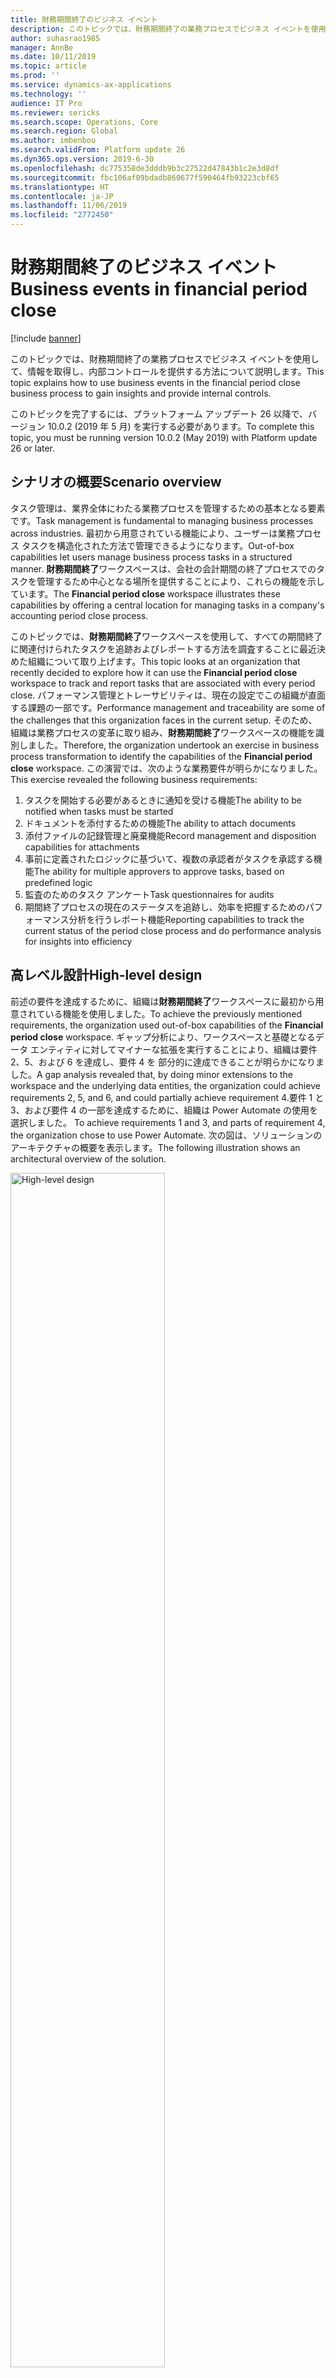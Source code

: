 ```yaml
---
title: 財務期間終了のビジネス イベント
description: このトピックでは、財務期間終了の業務プロセスでビジネス イベントを使用して、情報を取得し、内部コントロールを提供する方法について説明します。
author: suhasrao1985
manager: AnnBe
ms.date: 10/11/2019
ms.topic: article
ms.prod: ''
ms.service: dynamics-ax-applications
ms.technology: ''
audience: IT Pro
ms.reviewer: sericks
ms.search.scope: Operations, Core
ms.search.region: Global
ms.author: imbenbou
ms.search.validFrom: Platform update 26
ms.dyn365.ops.version: 2019-6-30
ms.openlocfilehash: dc775358de3dddb9b3c27522d47843b1c2e3d8df
ms.sourcegitcommit: fbc106af09bdadb860677f590464fb93223cbf65
ms.translationtype: HT
ms.contentlocale: ja-JP
ms.lasthandoff: 11/06/2019
ms.locfileid: "2772450"
---
```

# <a name="business-events-in-financial-period-close"></a><span data-ttu-id="6ea91-103">財務期間終了のビジネス イベント</span><span class="sxs-lookup"><span data-stu-id="6ea91-103">Business events in financial period close</span></span>
[!include [banner](../../includes/banner.md)]

<span data-ttu-id="6ea91-104">このトピックでは、財務期間終了の業務プロセスでビジネス イベントを使用して、情報を取得し、内部コントロールを提供する方法について説明します。</span><span class="sxs-lookup"><span data-stu-id="6ea91-104">This topic explains how to use business events in the financial period close business process to gain insights and provide internal controls.</span></span>

<span data-ttu-id="6ea91-105">このトピックを完了するには、プラットフォーム アップデート 26 以降で、バージョン 10.0.2 (2019 年 5 月) を実行する必要があります。</span><span class="sxs-lookup"><span data-stu-id="6ea91-105">To complete this topic, you must be running version 10.0.2 (May 2019) with Platform update 26 or later.</span></span>

## <a name="scenario-overview"></a><span data-ttu-id="6ea91-106">シナリオの概要</span><span class="sxs-lookup"><span data-stu-id="6ea91-106">Scenario overview</span></span>

<span data-ttu-id="6ea91-107">タスク管理は、業界全体にわたる業務プロセスを管理するための基本となる要素です。</span><span class="sxs-lookup"><span data-stu-id="6ea91-107">Task management is fundamental to managing business processes across industries.</span></span> <span data-ttu-id="6ea91-108">最初から用意されている機能により、ユーザーは業務プロセス タスクを構造化された方法で管理できるようになります。</span><span class="sxs-lookup"><span data-stu-id="6ea91-108">Out-of-box capabilities let users manage business process tasks in a structured manner.</span></span> <span data-ttu-id="6ea91-109">**財務期間終了**ワークスペースは、会社の会計期間の終了プロセスでのタスクを管理するため中心となる場所を提供することにより、これらの機能を示しています。</span><span class="sxs-lookup"><span data-stu-id="6ea91-109">The **Financial period close** workspace illustrates these capabilities by offering a central location for managing tasks in a company's accounting period close process.</span></span>

<span data-ttu-id="6ea91-110">このトピックでは、**財務期間終了**ワークスペースを使用して、すべての期間終了に関連付けられたタスクを追跡およびレポートする方法を調査することに最近決めた組織について取り上げます。</span><span class="sxs-lookup"><span data-stu-id="6ea91-110">This topic looks at an organization that recently decided to explore how it can use the **Financial period close** workspace to track and report tasks that are associated with every period close.</span></span> <span data-ttu-id="6ea91-111">パフォーマンス管理とトレーサビリティは、現在の設定でこの組織が直面する課題の一部です。</span><span class="sxs-lookup"><span data-stu-id="6ea91-111">Performance management and traceability are some of the challenges that this organization faces in the current setup.</span></span> <span data-ttu-id="6ea91-112">そのため、組織は業務プロセスの変革に取り組み、**財務期間終了**ワークスペースの機能を識別しました。</span><span class="sxs-lookup"><span data-stu-id="6ea91-112">Therefore, the organization undertook an exercise in business process transformation to identify the capabilities of the **Financial period close** workspace.</span></span> <span data-ttu-id="6ea91-113">この演習では、次のような業務要件が明らかになりました。</span><span class="sxs-lookup"><span data-stu-id="6ea91-113">This exercise revealed the following business requirements:</span></span>

1. <span data-ttu-id="6ea91-114">タスクを開始する必要があるときに通知を受ける機能</span><span class="sxs-lookup"><span data-stu-id="6ea91-114">The ability to be notified when tasks must be started</span></span>
2. <span data-ttu-id="6ea91-115">ドキュメントを添付するための機能</span><span class="sxs-lookup"><span data-stu-id="6ea91-115">The ability to attach documents</span></span>
3. <span data-ttu-id="6ea91-116">添付ファイルの記録管理と廃棄機能</span><span class="sxs-lookup"><span data-stu-id="6ea91-116">Record management and disposition capabilities for attachments</span></span>
4. <span data-ttu-id="6ea91-117">事前に定義されたロジックに基づいて、複数の承認者がタスクを承認する機能</span><span class="sxs-lookup"><span data-stu-id="6ea91-117">The ability for multiple approvers to approve tasks, based on predefined logic</span></span>
5. <span data-ttu-id="6ea91-118">監査のためのタスク アンケート</span><span class="sxs-lookup"><span data-stu-id="6ea91-118">Task questionnaires for audits</span></span>
6. <span data-ttu-id="6ea91-119">期間終了プロセスの現在のステータスを追跡し、効率を把握するためのパフォーマンス分析を行うレポート機能</span><span class="sxs-lookup"><span data-stu-id="6ea91-119">Reporting capabilities to track the current status of the period close process and do performance analysis for insights into efficiency</span></span>

## <a name="high-level-design"></a><span data-ttu-id="6ea91-120">高レベル設計</span><span class="sxs-lookup"><span data-stu-id="6ea91-120">High-level design</span></span>

<span data-ttu-id="6ea91-121">前述の要件を達成するために、組織は**財務期間終了**ワークスペースに最初から用意されている機能を使用しました。</span><span class="sxs-lookup"><span data-stu-id="6ea91-121">To achieve the previously mentioned requirements, the organization used out-of-box capabilities of the **Financial period close** workspace.</span></span> <span data-ttu-id="6ea91-122">ギャップ分析により、ワークスペースと基礎となるデータ エンティティに対してマイナーな拡張を実行することにより、組織は要件 2、5、および 6 を達成し、要件 4 を 部分的に達成できることが明らかになりました。</span><span class="sxs-lookup"><span data-stu-id="6ea91-122">A gap analysis revealed that, by doing minor extensions to the workspace and the underlying data entities, the organization could achieve requirements 2, 5, and 6, and could partially achieve requirement 4.</span></span><span data-ttu-id="6ea91-123">要件 1 と 3、および要件 4 の一部を達成するために、組織は Power Automate の使用を選択しました。</span><span class="sxs-lookup"><span data-stu-id="6ea91-123"> To achieve requirements 1 and 3, and parts of requirement 4, the organization chose to use Power Automate.</span></span> <span data-ttu-id="6ea91-124">次の図は、ソリューションのアーキテクチャの概要を表示します。</span><span class="sxs-lookup"><span data-stu-id="6ea91-124">The following illustration shows an architectural overview of the solution.</span></span>

<img alt="High-level design" src="../../media/Image1.PNG" width="70%">

## <a name="managing-attachments-by-using-microsoft-power-automate-and-sharepoint-online"></a><span data-ttu-id="6ea91-125">Microsoft Power Automate および SharePoint オンライン を使用した添付ファイルの管理</span><span class="sxs-lookup"><span data-stu-id="6ea91-125">Managing attachments by using Microsoft Power Automate and SharePoint Online</span></span>

<span data-ttu-id="6ea91-126">経理担当者は**財務期間終了**ワークスペースにタスクを表示して、作業を開始します。</span><span class="sxs-lookup"><span data-stu-id="6ea91-126">Accountants view their tasks in the **Financial period close** workspace and start to work on them.</span></span> <span data-ttu-id="6ea91-127">SharePoint Online ドキュメント タイプを使用して、添付ファイルがタスクに追加されます。</span><span class="sxs-lookup"><span data-stu-id="6ea91-127">Attachments are added to the task by using a SharePoint Online document type.</span></span> <span data-ttu-id="6ea91-128">Microsoft Power Automate の SharePoint トリガーは、次の図に示す Power Automate をトリガーするために使用されます。</span><span class="sxs-lookup"><span data-stu-id="6ea91-128">SharePoint triggers in Microsoft Power Automate are used to trigger the Power Automate that is shown in the following illustration.</span></span> <span data-ttu-id="6ea91-129">この Power Automate は SharePoint メタデータを、 **財務期間終了** ワークスペースのタスクからのメタデータで更新します。</span><span class="sxs-lookup"><span data-stu-id="6ea91-129">This Power Automate updates the SharePoint metadata with metadata from the task in the **Financial period close** workspace.</span></span> <span data-ttu-id="6ea91-130">この目的のために、ドキュメント ライブラリに SharePoint 列が作成されました。</span><span class="sxs-lookup"><span data-stu-id="6ea91-130">SharePoint columns were created for this purpose in the document library.</span></span> <span data-ttu-id="6ea91-131">**財務期間終了**ワークスペースに追加されるすべての添付ファイルの添付ファイル メタデータを保持するために、個別の添付ファイル データ エンティティが作成されました。</span><span class="sxs-lookup"><span data-stu-id="6ea91-131">A separate attachment data entity was created to hold the attachment metadata for every attachment that is added to the **Financial period close** workspace.</span></span> <span data-ttu-id="6ea91-132">カスタム エンティティのフィールドは、 Power Automate 内の SharePoint オンライン列にマップされました。</span><span class="sxs-lookup"><span data-stu-id="6ea91-132">Fields from the custom entity were mapped to the SharePoint Online columns in the Power Automate.</span></span> <span data-ttu-id="6ea91-133">指定されたドキュメント タイプを使用するドキュメントが定義済みの SharePoint Online ライブラリに作成されると、Power Automate がトリガーされ、カスタム データ エンティティからメタデータを取得し、SharePoint Online のドキュメントのメタデータ列を更新します。</span><span class="sxs-lookup"><span data-stu-id="6ea91-133">When documents that use the specified document type are created in the predefined SharePoint Online library, Power Automate is triggered, obtains the metadata from the custom data entity, and updates the document's metadata columns in SharePoint Online.</span></span>

<img alt="Power Automate for managing attachments" src="../../media/Image2.png" width="70%">

## <a name="enabling-internal-controls-by-using-business-events-and-power-automate"></a><span data-ttu-id="6ea91-134">ビジネス イベントと Power Automate を使用した内部コントロールの有効化</span><span class="sxs-lookup"><span data-stu-id="6ea91-134">Enabling internal controls by using business events and Power Automate</span></span>

<span data-ttu-id="6ea91-135">経理担当者がタスクを完了し、タスクのレビュー準備が整うと、**確認状態**カスタム フィールドの値が**確認準備完了**に更新されます。</span><span class="sxs-lookup"><span data-stu-id="6ea91-135">As accountants complete their tasks, and the tasks become ready for review, the value of the **Review status** custom field is updated to **Ready for review**.</span></span> <span data-ttu-id="6ea91-136">この更新が行われると **変更ベースのアラートがトリガーされる** ビジネス イベントによって Power Automate がトリガーされます。</span><span class="sxs-lookup"><span data-stu-id="6ea91-136">The Power Automate gets triggered by the **When the change-based alert is triggered** business event when this update is made.</span></span> <span data-ttu-id="6ea91-137">このビジネス イベントのペイロードには、タスク名と領域名が含まれています。</span><span class="sxs-lookup"><span data-stu-id="6ea91-137">The payload of this business event contains the task name and the area name.</span></span> <span data-ttu-id="6ea91-138">Power Automate は、タスク名と領域名の組み合わせと **確認状態** フィールドの値を使用して、 Power Automate によって調整された電子メール ベースのワークフローを介してタスクをルーティングします。</span><span class="sxs-lookup"><span data-stu-id="6ea91-138">The Power Automate uses the combination of the task name and area name, together with the value of the **Review status** field, to route the task through an email-based workflow that is orchestrated by Power Automate.</span></span> <span data-ttu-id="6ea91-139">この Power Automate は、承認を待機し、タスク ログに新しいコメントを追加し、承認プロセスの結果と関連するメタデータの両方に基づいて **財務期間終了** ワークスペースでタスクを更新します。</span><span class="sxs-lookup"><span data-stu-id="6ea91-139">The Power Automate waits for approval, add new comments to the task log, and updates the task in the **Financial period close** workspace , based on both the outcome of the approval process and related metadata.</span></span> <span data-ttu-id="6ea91-140">カスタム データ エンティティは、Power Automate を使用して、**財務期間終了**ワークスペースをクエリおよび更新するために構築されました。</span><span class="sxs-lookup"><span data-stu-id="6ea91-140">Custom data entities were built in to query and update the **Financial period close** workspace by using Power Automate.</span></span>

### <a name="subscribing-to-the-business-event"></a><span data-ttu-id="6ea91-141">ビジネス イベントの購読</span><span class="sxs-lookup"><span data-stu-id="6ea91-141">Subscribing to the business event</span></span>

<span data-ttu-id="6ea91-142">次の例は、変更ベースのアラート ビジネス イベントをサブスクライブする一般的な手順を示しています。</span><span class="sxs-lookup"><span data-stu-id="6ea91-142">The following example describes the general steps for subscribing to a change-based alert business event.</span></span>

1. <span data-ttu-id="6ea91-143">コネクタ トリガーを Power Automate アプリに追加し、変更ベースのアラート ビジネス イベントをサブスクライブします。</span><span class="sxs-lookup"><span data-stu-id="6ea91-143">Add the connector trigger to the Power Automate app, and subscribe to the change-based alert business event.</span></span>

    <img alt="Subscribing to the business event" src="../../media/Image3.png" width="70%">

2. <span data-ttu-id="6ea91-144">ビジネス イベントのペイロードを解析します。</span><span class="sxs-lookup"><span data-stu-id="6ea91-144">Parse the business event payload.</span></span>

    <span data-ttu-id="6ea91-145">ビジネス イベントがトリガーされると、それは Power Automate をトリガーします。</span><span class="sxs-lookup"><span data-stu-id="6ea91-145">When the business event is triggered, it triggers Power Automate.</span></span> <span data-ttu-id="6ea91-146">このビジネス イベントにはペイロードが含まれています。</span><span class="sxs-lookup"><span data-stu-id="6ea91-146">This business event contains a payload.</span></span> <span data-ttu-id="6ea91-147">この手順では、ペイロードを解析し、必要な変数を初期化します。</span><span class="sxs-lookup"><span data-stu-id="6ea91-147">In this step, the payload is parsed, and the required variables are initialized.</span></span>

    <img alt="Parsing the business event payload" src="../../media/Image4.PNG" width="70%">

3. <span data-ttu-id="6ea91-148">ペイロードの値に基づいてタスクを取得します。</span><span class="sxs-lookup"><span data-stu-id="6ea91-148">Retrieve the task, based on the values from the payload.</span></span>

    <span data-ttu-id="6ea91-149">タスクが更新されると、ビジネスイベントは Power Automate をトリガーします。</span><span class="sxs-lookup"><span data-stu-id="6ea91-149">When the task is updated, the business event triggers Power Automate.</span></span> <span data-ttu-id="6ea91-150">この時点で、ペイロードが解析された後、タスクに関する基本情報がわかります。</span><span class="sxs-lookup"><span data-stu-id="6ea91-150">At that point, after the payload has been parsed, you will know basic information about the task.</span></span> <span data-ttu-id="6ea91-151">この手順では、カスタム データ エンティティを使用して、タスクに関する詳細情報を取得します。</span><span class="sxs-lookup"><span data-stu-id="6ea91-151">In this step, the custom data entity is used to retrieve more information about the task.</span></span>

    <img alt="Retrieving the task" src="../../media/Image5.png" width="70%">

4. <span data-ttu-id="6ea91-152">基準に基づいて Microsoft Excel ファイルから承認者を取得します。</span><span class="sxs-lookup"><span data-stu-id="6ea91-152">Retrieve approvers from the Microsoft Excel file, based on the criteria.</span></span>

    <span data-ttu-id="6ea91-153">次に、承認者の一覧を決定して、適切な方法で承認要求を送信できるようにする必要があります。</span><span class="sxs-lookup"><span data-stu-id="6ea91-153">Next, you must determine the list of approvers, so that you can send the approval request in the appropriate manner.</span></span> <span data-ttu-id="6ea91-154">このリストは、SharePoint Online ライブラリ内のカスタム Excel ファイルです。</span><span class="sxs-lookup"><span data-stu-id="6ea91-154">This list is a custom Excel file in a SharePoint Online library.</span></span> <span data-ttu-id="6ea91-155">この手順では、Excel ファイルをクエリして承認者の一覧を取得します。</span><span class="sxs-lookup"><span data-stu-id="6ea91-155">In this step, you query the Excel file to get the list of approvers.</span></span> <span data-ttu-id="6ea91-156">また、各タスクの添付ファイルへのリンクを取得して、添付ファイルを承認者に送信できるようにします。</span><span class="sxs-lookup"><span data-stu-id="6ea91-156">You also get the links to the attachments for each task, so that you can send the attachments to the approvers.</span></span>

    <img alt="Retrieving approvers" src="../../media/Image6.png" width="70%">

5. <span data-ttu-id="6ea91-157">承認要求を送信するための準備を行います。</span><span class="sxs-lookup"><span data-stu-id="6ea91-157">Prepare to send the request for approval.</span></span>

    <span data-ttu-id="6ea91-158">このステップでは、前の手順で収集および組み立てたすべての情報を使用して、承認要求を送信するように Power Automate を準備します。</span><span class="sxs-lookup"><span data-stu-id="6ea91-158">In this step, you prepare Power Automate to send the approval request by using all the information that was gathered and assembled in the previous step.</span></span>

    <img alt="Preparing to send the request for approval, part 1" src="../../media/Image7.png" width="70%">

    <img alt="Preparing to send the request for approval, part 2" src="../../media/Image8.png" width="70%">

    <img alt="Preparing to send the request for approval, part 3" src="../../media/Image9.png" width="70%">

6. <span data-ttu-id="6ea91-159">承認プロセスを開始します。</span><span class="sxs-lookup"><span data-stu-id="6ea91-159">Start the approval process.</span></span>

    <span data-ttu-id="6ea91-160">このステップでは、承認要求は Power Automate から送信されます。</span><span class="sxs-lookup"><span data-stu-id="6ea91-160">In this step, the approval request is sent from Power Automate.</span></span>

    <img alt="Starting the approval process" src="../../media/Image10.png" width="70%">

7. <span data-ttu-id="6ea91-161">承認者が実行する承認アクションを処理します。</span><span class="sxs-lookup"><span data-stu-id="6ea91-161">Process the approval action that is taken by approvers.</span></span>

    <span data-ttu-id="6ea91-162">承認者が承認要求を受信し、アクションを実行すると、 Power Automate が通知され、追加の処理が行われます。</span><span class="sxs-lookup"><span data-stu-id="6ea91-162">After the approvers receive the approval request and take action, the Power Automate is notified, and additional processing is done.</span></span>

    <img alt="Processing the approval action" src="../../media/Image11.png" width="70%">

8. <span data-ttu-id="6ea91-163">承認結果を使用してタスクを更新します。</span><span class="sxs-lookup"><span data-stu-id="6ea91-163">Update the task iwith the approval outcome.</span></span>

    <span data-ttu-id="6ea91-164">承認プロセスの結果に基づいて、タスクがその結果で更新されます。</span><span class="sxs-lookup"><span data-stu-id="6ea91-164">Based on the outcome of the approval process, the task is updated with the result.</span></span>

    <img alt="Updating the task, part 1" src="../../media/Image12.png" width="70%">

    <img alt="Updating the task, part 2" src="../../media/Image13.png" width="70%">

## <a name="conclusion"></a><span data-ttu-id="6ea91-165">まとめ</span><span class="sxs-lookup"><span data-stu-id="6ea91-165">Conclusion</span></span>

<span data-ttu-id="6ea91-166">このトピックで説明する組織の業務要件については、このソリューションの開発は最小限であり、主に**財務期間終了**ワークスペース、ビジネス イベント、SharePoint Online、および Power Automate に依存して機能を推進しています。</span><span class="sxs-lookup"><span data-stu-id="6ea91-166">For the business requirements of the organization that is described in this topic, this solution involves minimal development and relies mostly on the **Financial period close** workspace, business events, SharePoint Online, and Power Automate to drive functionality.</span></span> <span data-ttu-id="6ea91-167">開発は、ページへのフィールドの追加、カスタム データ エンティティの作成、およびページ ラベルの変更に制限されています。</span><span class="sxs-lookup"><span data-stu-id="6ea91-167">Development is restricted to the addition of fields to pages, the creation of custom data entities, and changes to page labels.</span></span> <span data-ttu-id="6ea91-168">Power Automate は、承認プロセスの柔軟性も高めています。</span><span class="sxs-lookup"><span data-stu-id="6ea91-168">Power Automate also provides greater flexibility in the approval process.</span></span> <span data-ttu-id="6ea91-169">このソリューションは Microsoft Office 365 スイート内のさまざまなアプリケーションを利用するため、内部ユーザーは既に使い慣れているアプリケーションを使用できます。</span><span class="sxs-lookup"><span data-stu-id="6ea91-169">Because the solution takes advantage of the various applications in the Microsoft Office 365 suite, internal users can use applications that they are already familiar with.</span></span> <span data-ttu-id="6ea91-170">したがって、必要な変更管理の量は限られています。</span><span class="sxs-lookup"><span data-stu-id="6ea91-170">Therefore, the amount of change management that is required is limited.</span></span>

<span data-ttu-id="6ea91-171">結論として、ビジネス イベントは機能を拡張する固有の機会を提供しますが、アプリ内での広範なカスタマイズを回避させることもできます。</span><span class="sxs-lookup"><span data-stu-id="6ea91-171">In conclusion, business events offer unique opportunities for extending functionality but also let you avoid extensive in-app customizations.</span></span> <span data-ttu-id="6ea91-172">ビジネス イベントの使用を開始する前に、以下の点について考慮する必要があります。</span><span class="sxs-lookup"><span data-stu-id="6ea91-172">Here are some things to consider before you start to use business events:</span></span>

- <span data-ttu-id="6ea91-173">ソリューションのセキュリティ要件を設定します。</span><span class="sxs-lookup"><span data-stu-id="6ea91-173">Establish the security requirements of your solution.</span></span> <span data-ttu-id="6ea91-174">ビジネス イベントはロールベースのセキュリティを遵守します。</span><span class="sxs-lookup"><span data-stu-id="6ea91-174">Business events honor role-based security.</span></span> <span data-ttu-id="6ea91-175">この動作は、一部のユース ケースでは有益な場合があります。</span><span class="sxs-lookup"><span data-stu-id="6ea91-175">This behavior can be beneficial in some use cases.</span></span>
- <span data-ttu-id="6ea91-176">ビジネス イベント機能は、今後も拡張されます。</span><span class="sxs-lookup"><span data-stu-id="6ea91-176">Business events functionality continues to get enhanced.</span></span> <span data-ttu-id="6ea91-177">新しい機能に注目してください。</span><span class="sxs-lookup"><span data-stu-id="6ea91-177">Be on the lookout for new capabilities.</span></span>

<span data-ttu-id="6ea91-178">ビジネスイベントおよび Power Automate はローコードまたはコードなしの拡張機能を実装するための優れた機会を提供します。</span><span class="sxs-lookup"><span data-stu-id="6ea91-178">Business events and Power Automate offer great opportunities for implementing low-code or no-code extensions.</span></span> <span data-ttu-id="6ea91-179">重要な点は、このフレームワークが役立つ機会を特定することですが、いくつかの制限事項についても理解しておく必要があります。</span><span class="sxs-lookup"><span data-stu-id="6ea91-179">The important thing is that you identify opportunities where this framework can help, but that you also understand some of the limitations.</span></span>

